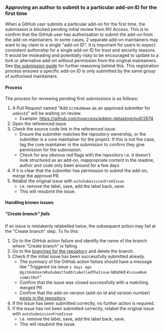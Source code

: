 
### Approving an author to submit to a particular add-on ID for the first time
When a GitHub user submits a particular add-on for the first time, the submission is blocked pending initial review from NV Access.
This is to confirm that the GitHub user has authorisation to submit the add-on from the add-on maintainers.
In some cases, 2 separate add-on maintainers may want to lay claim to a single "add-on ID".
It is important for users to expect consistent authorship for a single add-on ID for trust and security reasons.
It would be misleading and potentially risky to be encouraged to update to a fork or alternative add-on without permission from the original maintainers.
See [the submission guide](../submitters/submissionGuide.md#approval-process) for further reasoning behind this.
This registration process ensures a specific add-on ID is only submitted by the same group of authorised maintainers.

#### Process
The process for reviewing pending first submissions is as follows:

1. A Pull Request named "Add `GitHubName` as an approved submitter for `addonId`" will be waiting on review.
   - Example: https://github.com/nvaccess/addon-datastore/pull/2674
1. Open the referenced issue
1. Check the source code link in the referenced issue.
   - Ensure the submitter matches the repository ownership, or the submitter is a core maintainer for the project.
   If this is not the case, tag the core maintainer in the submission to confirm they give permission for the submission.
   - Check for any obvious red flags with the repository i.e. it doesn't look structured as an add-on, inappropriate content in the readme, author and code only been around for a few days
1. If it is clear that the submitter has permission to submit the add-on, merge the approval PR.
1. Relabel the original issue with `autoSubmissionFromIssue`
   - i.e. remove the label, save, add the label back, save.
   - This will resubmit the issue.

#### Handling known issues

##### "Create branch" fails
If an issue is mistakenly relabelled twice, the subsequent action may fail at the "Create branch" step.
To fix this:
1. Go to the GitHub action failure and identify the name of the branch where "Create branch" is failing.
1. Go to the [branches for the repository](https://github.com/nvaccess/addon-datastore/branches) and delete the branch.
1. Check if the initial issue has been successfully submitted already.
   - The summary of the GitHub action failure should have a message like "Triggered via issue `x days ago` `@gitHubUserWhoSubmittedOrLabelledTheIssue` labeled `#issueNum` `commitRef`"
   - Confirm that the issue was closed successfully with a matching merged PR
   - Confirm that the add-on version (add-on id and version number) [exists in the repository](https://github.com/nvaccess/addon-datastore/tree/master/addons)
1. If the issue has been submitted correctly, no further action is required.
1. If the issue has not been submitted correctly, relabel the original issue with `autoSubmissionFromIssue`
   - i.e. remove the label, save, add the label back, save.
   - This will resubmit the issue.
